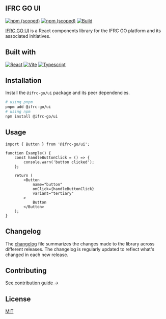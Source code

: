 ## IFRC GO UI

[![npm (scoped)](https://img.shields.io/npm/v/@ifrc-go/ui)](https://github.com/IFRCGo/go-web-app/blob/develop/LICENSE)
[![npm (scoped)](https://img.shields.io/npm/l/@ifrc-go/ui)](https://github.com/IFRCGo/go-web-app/blob/develop/LICENSE)
[![Build](https://github.com/IFRCGo/go-web-app/actions/workflows/ci.yml/badge.svg)](https://github.com/IFRCGo/go-web-app/actions/workflows/ci.yml)

[IFRC GO UI](https://www.npmjs.com/package/@ifrc-go/ui) is a React components library for the IFRC GO platform and its associated initiatives.

## Built with

 [![React][react-shields]][react-url] [![Vite][vite-shields]][vite-url] [![Typescript][typescript-shields]][typescript-url]

## Installation
Install the `@ifrc-go/ui` package and its peer dependencies.

```bash
# using pnpm
pnpm add @ifrc-go/ui
# using npm
npm install @ifrc-go/ui
```

## Usage

```tsx
import { Button } from '@ifrc-go/ui';

function Example() {
    const handleButtonClick = () => {
        console.warn('button clicked');
    };

    return (
        <Button
            name="button"
            onClick={handleButtonClick}
            variant="tertiary"
        >
            Button
        </Button>
    );
}
```

## Changelog

The [changelog](https://github.com/IFRCGo/go-web-app/blob/develop/packages/ui/CHANGELOG.md) file summarizes the changes made to the library across different releases. The changelog is regularly updated to reflect what's changed in each new release.

## Contributing

[See contribution guide →](https://github.com/IFRCGo/go-web-app/tree/develop/packages/ui/CONTRIBUTING.md)

## License

[MIT](https://github.com/IFRCGo/go-web-app/blob/develop/LICENSE)

<!-- MARKDOWN LINKS & IMAGES -->
<!-- https://www.markdownguide.org/basic-syntax/#reference-style-links -->
[react-shields]: https://img.shields.io/badge/react-%2320232a.svg?style=for-the-badge&logo=react&logoColor=%2361DAFB
[react-url]: https://reactjs.org/
[vite-shields]: https://img.shields.io/badge/vite-%23646CFF.svg?style=for-the-badge&logo=vite&logoColor=white
[vite-url]: https://vitejs.dev/
[typescript-shields]: https://img.shields.io/badge/typescript-%23007ACC.svg?style=for-the-badge&logo=typescript&logoColor=white
[typescript-url]: https://www.typescriptlang.org/
